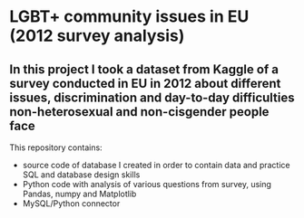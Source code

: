 # LGBT+ community issues in EU (2012 survey analysis)

## In this project I took a dataset from Kaggle of a survey conducted in EU in 2012 about different issues, discrimination and day-to-day difficulties non-heterosexual and non-cisgender people face

This repository contains:

- source code of database I created in order to contain data and practice SQL and database design skills
- Python code with analysis of various questions from survey, using Pandas, numpy and Matplotlib
- MySQL/Python connector
